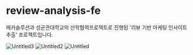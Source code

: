# review-analysis-fe
메카솔루션과 성균관대학교의 산학협력프로젝트로 진행된 '리뷰 기반 마케팅 인사이트 추출' 프로젝트입니다.

![Untitled3](https://github.com/user-attachments/assets/55934378-7b52-452f-9c44-8023582909c3)
![Untitled2](https://github.com/user-attachments/assets/152f1017-b22e-422d-bb29-a4128a6d2d06)
![Untitled](https://github.com/user-attachments/assets/38018676-2766-4e0b-951c-b5a1b8e7ef99)